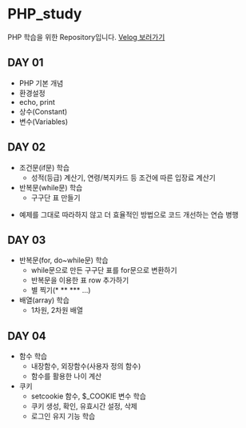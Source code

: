 # PHP_study
PHP 학습을 위한 Repository입니다.
[Velog 보러가기](https://velog.io/@ipinid613?tag=php)

## DAY 01
- PHP 기본 개념
- 환경설정
- echo, print
- 상수(Constant)
- 변수(Variables)

## DAY 02
- 조건문(if문) 학습
  - 성적(등급) 계산기, 연령/복지카드 등 조건에 따른 입장료 계산기
- 반복문(while문) 학습
  - 구구단 표 만들기
* 예제를 그대로 따라하지 않고 더 효율적인 방법으로 코드 개선하는 연습 병행

## DAY 03
- 반복문(for, do~while문) 학습
  - while문으로 만든 구구단 표를 for문으로 변환하기
  - 반복문을 이용한 표 row 추가하기
  - 별 찍기(* ** *** ...)
- 배열(array) 학습
  - 1차원, 2차원 배열

## DAY 04
- 함수 학습
  - 내장함수, 외장함수(사용자 정의 함수)
  - 함수를 활용한 나이 계산
- 쿠키
  - setcookie 함수, $_COOKIE 변수 학습
  - 쿠키 생성, 확인, 유효시간 설정, 삭제
  - 로그인 유지 기능 학습
